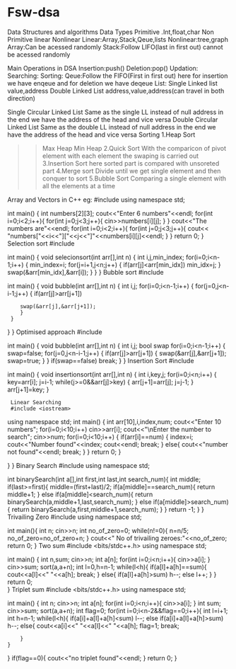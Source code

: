 # Fsw-dsa
Data Structures and algorithms
 Data Types
   Primitive
     .Int,float,char
      Non Primitive 
         linear   Nonlinear
  Linear:Array,Stack,Qeue,lists
  Nonlinear:tree,graph
Array:Can be acessed randomly
Stack:Follow LIFO(last in first out) cannot be acessed randomly

Main Operations in DSA
Insertion:push()
Deletion:pop()
Updation:
Searching:
Sorting:
Qeue:Follow the FIFO(First in first out)
  here for insertion we have enqeue and for deletion we have deqeue
List:
Single Linked list
     value,address
Double Linked List
   address,value,address(can travel in both direction)

Single Circular Linked List
    Same as the single LL instead of null address in the end we have the address of the head and vice versa
Double Circular Linked List 
    Same as the double LL instead of null address in the end we have the address of the head and vice versa
Sorting
1.Heap Sort  
  >>Max Heap
  >>Min Heap
2.Quick Sort
>With the comparicon of pivot element with each element the swaping is carried out
3.Insertion Sort
>here sorted part is compared with unsoreted part
4.Merge sort
>Divide until we get single element and then conquer to sort
5.Bubble Sort
>Comparing a single element with all the elements at a time

Array and Vectors in C++
eg:
  #include <iostream>
using namespace std;

int main() {
    int numbers[2][3];
    cout<<"Enter 6 numbers"<<endl;
    for(int i=0;i<2;i++){
    for(int j=0;j<3;j++){
        cin>>numbers[i][j];
    }
    }
    cout<<"The numbers are"<<endl;
    for(int i=0;i<2;i++){
    for(int j=0;j<3;j++){
        cout<< "numbers["<<i<<"]["<<j<<"]"<<numbers[i][j]<<endl;
    }
    }
    return 0;
}
Selection sort
#include <iostream>

int main() {
 void selecionsort(int arr[],int n)
  {
     int i,j,min_index;
     for(i=0;i<n-1;i++)
     {
         min_index=i;
        for(j=i+1,j<n;j++)
        {
            if(arr[j]<arr[min_idx])
             min_idx=j;
        }
        swap(&arr[min_idx],&arr[i]);
     }
 }
}
Bubble sort
#include <iostream>

int main() {
 void bubble(int arr[],int n)
  {
     int i,j;
     for(i=0;i<n-1;i++)
     {
        for(j=0,j<n-i-1;j++)
        {
            if(arr[j]>arr[j+1])
           
        swap(&arr[j],&arr[j+1]);
        }
     }
 }
}
Optimised approach
#include <iostream>

int main() {
 void bubble(int arr[],int n)
  {
     int i,j;
     bool swap
     for(i=0;i<n-1;i++)
     {
         swap=false;
        for(j=0,j<n-i-1;j++)
        {
            if(arr[j]>arr[j+1])
            {
            swap(&arr[j],&arr[j+1]);
            swap=true;
            }
     } 
     if(swap==false)
     break;
 }
}
Insertion Sort
#include <iostream>

int main() {
 void insertionsort(int arr[],int n)
  {
     int i,key,j;
     for(i=0;i<n;i++)
     {
        key=arr[i];
        j=i-1;
        while(j>=0&&arr[j]>key)
        {
            arr[j+1]=arr[j];
            j=j-1;
            }
            arr[j+1]=key;
     } 

     Linear Searching
     #include <iostream>
using namespace std;
int main() {
    int arr[10],i,index,num;
    cout<<"Enter 10 numbers";
    for(i=0;i<10;i++)
    cin>>arr[i];
    cout<<"\nEnter the number to search";
    cin>>num;
    for(i=0;i<10;i++)
    {
        if(arr[i]==num)
        {
            index=i;
             cout<<"Number found"<<index;
             cout<<endl;
            break;
            }
            else{
                cout<<"number not found"<<endl;
                break;
            }
    }
    return 0;
}

 }
}
Binary Search
#include <iostream>
using namespace std;

int binarySearch(int a[],int first,int last,int search_num){
        int middle;
        if(last>=first){
            middle=(first+last)/2;
            if(a[middle]==search_num){
                return middle+1;
            }
            else if(a[middle]<search_num){
                return binarySearch(a,middle+1,last,search_num);
            }
            else if(a[middle]>search_num){
                return binarySearch(a,first,middle+1,search_num);
            }
        }
        return -1;
    }
}
Trivailing Zero
#include <iostream>
using namespace std;

int main(){
    int n;
    cin>>n;
    int no_of_zero=0;
    while(n!=0){
        n=n/5;
        no_of_zero=no_of_zero+n;
    }
    cout<<" No of trivailing zeroes:"<<no_of_zero;
    return 0;
}
Two sum
#include <bits/stdc++.h>
using namespace std;

int main() {
    int n,sum;
    cin>>n;
    int a[n];
    for(int i=0;i<n;i++){
        cin>>a[i];
    }
    cin>>sum;
    sort(a,a+n);
    int l=0,h=n-1;
    while(l<h){
        if(a[l]+a[h]==sum){
            cout<<a[l]<<" "<<a[h];
            break;
        }
        else{
            if(a[l]+a[h]>sum) h--;
            else l++;
        }
    }
  return 0;  
}
Triplet sum
#include <bits/stdc++.h>
using namespace std;

int main() {
    int n;
    cin>>n;
    int a[n];
    for(int i=0;i<n;i++){
        cin>>a[i];
    }
    int sum;
    cin>>sum;
    sort(a,a+n);
    int flag=0;
    for(int i=0;i<n-2&&flag==0;i++){
    int l=i+1;
    int h=n-1;
    while(l<h){
        if(a[i]+a[l]+a[h]<sum) l--;
        else if(a[i]+a[l]+a[h]>sum) h--;
        else{
            cout<<a[i]<<" "<<a[l]<<" "<<a[h];
            flag=1;
            break;
            
        }
    }
}
if(flag==0){
    cout<<"no triplet found"<<endl;
}
    return 0;
}
